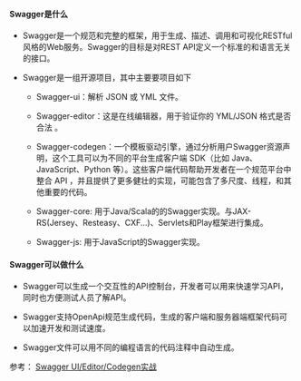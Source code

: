 #### Swagger是什么

- Swagger是一个规范和完整的框架，用于生成、描述、调用和可视化RESTful风格的Web服务。Swagger的目标是对REST API定义一个标准的和语言无关的接口。

- Swagger是一组开源项目，其中主要要项目如下

  - Swagger-ui：解析 JSON 或 YML 文件。


  -  Swagger-editor：这是在线编辑器，用于验证你的 YML/JSON 格式是否合法 。
  -  Swagger-codegen：一个模板驱动引擎，通过分析用户Swagger资源声明，这个工具可以为不同的平台生成客户端 SDK（比如 Java、JavaScript、Python 等）。这些客户端代码帮助开发者在一个规范平台中整合 API ，并且提供了更多健壮的实现，可能包含了多尺度、线程，和其他重要的代码。
  -  Swagger-core: 用于Java/Scala的的Swagger实现。与JAX-RS(Jersey、Resteasy、CXF...)、Servlets和Play框架进行集成。
  -  Swagger-js: 用于JavaScript的Swagger实现。

#### Swagger可以做什么

- Swagger可以生成一个交互性的API控制台，开发者可以用来快速学习API，同时也方便测试人员了解API。 


- Swagger支持OpenApi规范生成代码，生成的客户端和服务器端框架代码可以加速开发和测试速度。


- Swagger文件可以用不同的编程语言的代码注释中自动生成。



参考： [Swagger UI/Editor/Codegen实战](https://my.oschina.net/guol/blog/993689)  